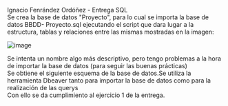 Ignacio Fenrández Ordóñez - Entrega SQL   
Se crea la base de datos "Proyecto", para lo cual se importa la base de datos BBDD- Proyecto.sql ejecutando el script que dara lugar a la estructura,
tablas y relaciones entre las mismas mostradas en la imagen:  
  
![image](https://github.com/user-attachments/assets/2cca3869-2ec3-4ecc-8fb1-71ae59dfac09)  
  
Se intenta un nombre algo más descriptivo, pero tengo problemas a la hora de importar la base de datos (para seguir las buenas prácticas)  
Se obtiene el siguiente esquema de la base de datos.Se utiliza la herramienta Dbeaver tanto para importar la base de datos como para la realización de las querys  
Con ello se da cumplimiento al ejercicio 1 de la entrega. 

 





